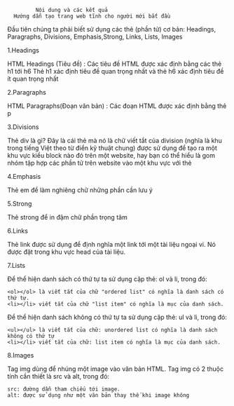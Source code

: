              Nội dung và các kết quả
      Hướng dẫn tạo trang web tĩnh cho người mới bắt đầu

  Đầu tiên chúng ta phải biết sử dụng các thẻ (phần tử) cơ bản: Headings, Paragraphs, Divisions, Emphasis,Strong, Links, Lists, Images

1.Headings

HTML Headings (Tiêu đề) :
    Các tiêu đề HTML được xác định bằng các thẻ h1 tới h6
    Thẻ h1 xác định tiêu đề quan trọng nhất và thẻ h6 xác định tiêu đề ít quan trọng nhất


2.Paragraphs

HTML Paragraphs(Đoạn văn bản) :
    Các đoạn HTML được xác định bằng thẻ p


3.Divisions

Thẻ div là gì?
    Đây là cái thẻ mà nó là chữ viết tắt của division (nghĩa là khu trong tiếng Việt theo từ điển kỹ thuật chung) được sử dụng để tạo ra
    một khu vực kiểu block nào đó trên một website, hay bạn có thể hiểu là gom nhóm tập hợp các phần tử trên website vào một khu vực với thẻ <div>


4.Emphasis

Thẻ em để làm nghiêng chữ những phần cần lưu ý


5.Strong

Thẻ strong để in đậm chữ phần trọng tâm


6.Links

Thẻ link được sử dụng để định nghĩa một link tới một tài liệu ngoại vi. Nó được đặt trong khu vực head của tài liệu.

7.Lists

Để thể hiện danh sách có thứ tự ta sử dụng cặp thẻ: ol và li, trong đó:

    <ol></ol> là viết tắt của chữ "ordered list" có nghĩa là danh sách có thứ tự.
    <li></li> viết tắt của chữ "list item" có nghĩa là mục của danh sách.


Để thể hiện danh sách không có thứ tự ta sử dụng cặp thẻ: ul và li, trong đó:

    <ul></ul> là viết tắt của chữ: unordered list có nghĩa là danh sách không có thứ tự
    <li></li> viết tắt của chữ: list item có nghĩa là mục của danh sách.



8.Images

Tag img dùng để nhúng một image vào văn bản HTML.
Tag img có 2 thuộc tính cần thiết là src và alt, trong đó:

    src: đường dẫn tham chiếu tới image.
    alt: được sử dụng như một văn bản thay thế khi image không
